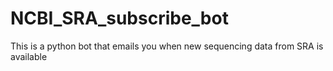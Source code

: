 # NCBI_SRA_subscribe_bot
This is a python bot that emails you when new sequencing data from SRA is available 
